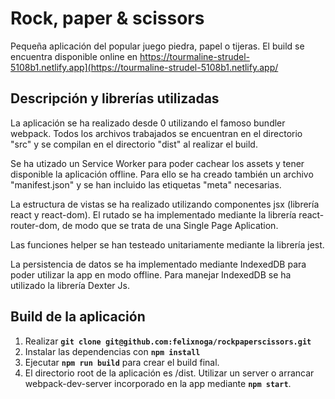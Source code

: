 # Rock, paper & scissors

Pequeña aplicación del popular juego piedra, papel o tijeras. El build se encuentra disponible online en <https://tourmaline-strudel-5108b1.netlify.app](https://tourmaline-strudel-5108b1.netlify.app/>

## Descripción y librerías utilizadas

La aplicación se ha realizado desde 0 utilizando el famoso bundler webpack. Todos los archivos trabajados se encuentran en el directorio "src" y se compilan en el directorio "dist" al realizar el build.

Se ha utizado un Service Worker para poder cachear los assets y tener disponible la aplicación offline. Para ello se ha creado también un archivo "manifest.json" y se han incluido las etiquetas "meta" necesarias.

La estructura de vistas se ha realizado utilizando componentes jsx (librería react y react-dom). El rutado se ha implementado mediante la librería react-router-dom, de modo que se trata de una Single Page Aplication.

Las funciones helper se han testeado unitariamente mediante la librería jest.

La persistencia de datos se ha implementado mediante IndexedDB para poder utilizar la app en modo offline. Para manejar IndexedDB se ha utilizado la librería Dexter Js.

## Build de la aplicación

1.  Realizar **`git clone git@github.com:felixnoga/rockpaperscissors.git`**
2.  Instalar las dependencias con **`npm install`**
3.  Ejecutar **`npm run build`** para crear el build final.
4.  El directorio root de la aplicación es /dist. Utilizar un server o arrancar webpack-dev-server incorporado en la app mediante **`npm start`**.

